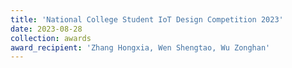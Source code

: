 ```yaml
---
title: 'National College Student IoT Design Competition 2023' 
date: 2023-08-28                           
collection: awards  
award_recipient: 'Zhang Hongxia, Wen Shengtao, Wu Zonghan'              
---
```


